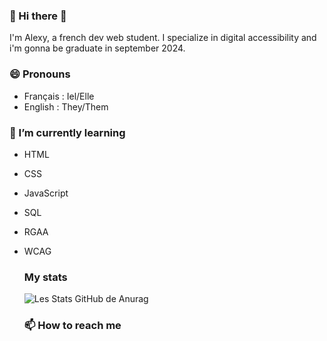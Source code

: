 ### 👋 Hi there 👋

I'm Alexy, a french dev web student. I specialize in digital accessibility and i'm gonna be graduate in september 2024.

### 😄 Pronouns
- Français : Iel/Elle
- English : They/Them

### 🌱 I’m currently learning 
- HTML
- CSS
- JavaScript
- SQL
- RGAA
- WCAG

  ### My stats
  ![Les Stats GitHub de Anurag](https://github-readme-stats.vercel.app/api?username=alexycatelle&show_icons=true&theme=aura_dark)

  ### 📫 How to reach me
  
